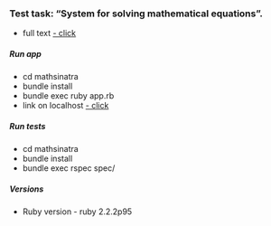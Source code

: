 ### Test task: “System for solving mathematical equations”.
* full text <a href = "https://gist.github.com/Evshved/15a1e9b0eb30b9f03053e2e9c9525e35" > - click </a>


##### Run app
* cd mathsinatra
* bundle install
* bundle exec ruby app.rb
* link on localhost <a href = "http://localhost:4567/" > - click </a>

##### Run tests
* cd mathsinatra
* bundle install
* bundle exec rspec spec/

##### Versions
* Ruby version - ruby 2.2.2p95
